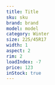 ```yaml
---
title: Title
sku: sku
brand: brand
model: model
category: Winter
size: 225/45R17
width: 1
aspect: 2
rim: 2
loadIndex: -7
price: 123
inStock: true
---
```

